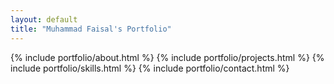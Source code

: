 ```yaml
---
layout: default
title: "Muhammad Faisal's Portfolio"
---
```


{% include portfolio/about.html %}
{% include portfolio/projects.html %}
{% include portfolio/skills.html %}
{% include portfolio/contact.html %}